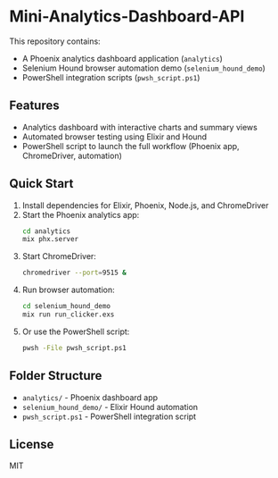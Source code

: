 # Mini-Analytics-Dashboard-API

This repository contains:

- A Phoenix analytics dashboard application (`analytics`)
- Selenium Hound browser automation demo (`selenium_hound_demo`)
- PowerShell integration scripts (`pwsh_script.ps1`)

## Features

- Analytics dashboard with interactive charts and summary views
- Automated browser testing using Elixir and Hound
- PowerShell script to launch the full workflow (Phoenix app, ChromeDriver, automation)

## Quick Start

1. Install dependencies for Elixir, Phoenix, Node.js, and ChromeDriver
2. Start the Phoenix analytics app:
   ```bash
   cd analytics
   mix phx.server
   ```
3. Start ChromeDriver:
   ```bash
   chromedriver --port=9515 &
   ```
4. Run browser automation:
   ```bash
   cd selenium_hound_demo
   mix run run_clicker.exs
   ```
5. Or use the PowerShell script:
   ```bash
   pwsh -File pwsh_script.ps1
   ```

## Folder Structure

- `analytics/` - Phoenix dashboard app
- `selenium_hound_demo/` - Elixir Hound automation
- `pwsh_script.ps1` - PowerShell integration script

## License

MIT
